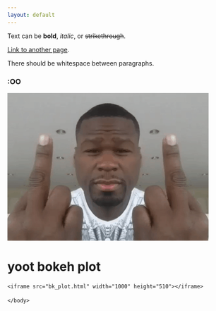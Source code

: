 ```yaml
---
layout: default
---
```


Text can be **bold**, _italic_, or ~~strikethrough~~.

[Link to another page](./another-page.html).

There should be whitespace between paragraphs.

### :OO

![50cent](/assets/images/50cent.png)

<html>
<head>
    <title>Bokeh Plot Example</title>
</head>
<body>
    <h1>yoot bokeh plot</h1>

    <iframe src="bk_plot.html" width="1000" height="510"></iframe>

    </body>
</html>
